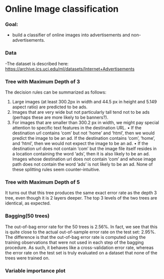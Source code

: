 # Online Image classification

### Goal:
- build a classifier of online images into advertisements and non-advertisements. 

### Data
-The dataset is described here: https://archive.ics.uci.edu/ml/datasets/Internet+Advertisements


### Tree with Maximum Depth of 3
The decision rules can be summarized as follows:
1. Large images (at least 300.2px in width and 44.5 px in height and 5.149 aspect ratio) are predicted to
be ads.
2. Images that are very wide but not particularly tall tend not to be ads (perhaps these are more likely to
be banners?).
3. For images that are smaller than 300.2 px in width, we might pay special attention to specific text
features in the destination URL.
• If the destination url contains ‘com’ but not ‘home’ and ‘html’, then we would predict the image to be
an ad. If the destination contains ‘com’, ‘home’, and ‘html’, then we would not expect the image to be
an ad.
• If the destination url does not contain ‘com’ but the image file itself resides in a location containing the
word ‘ads’, then it is also likely to be an ad. Images whose destination url does not contain ‘com’ and
whose image path does not contain the word ‘ads’ is not likely to be an ad.
None of these splitting rules seem counter-intuitive.

### Tree with Maximum Depth of 5

It turns out that this tree produces the same exact error rate as the depth 3 tree, even though it is 2 layers
deeper. The top 3 levels of the two trees are identical, as expected.


### Bagging(50 trees)
The out-of-bag error rate for the 50 trees is 2.56%. In fact, we see that this is quite close to the actual
out-of-sample error rate on the test set: 2.95%. The difference is that the out-of-bag error rate is computed
using the training observations that were not used in each step of the bagging procedure. As such, it behaves
like a cross-validation error rate, whereas the error rate on the test set is truly evaluated on a dataset that
none of the trees were trained on.

### Variable importance plot

